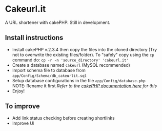 Cakeurl.it
==========

A URL shortener with cakePHP. 
Still in development. 

Install instructions
--------------------
* Install cakePHP v.2.3.4 then copy the files into the cloned directory (Try not to overwrite the existing files/folder). To "safely" copy using the `cp` command do: `cp -r -n 'source_directory' 'cakeurl.it'`
* Create a database named `cakeurl` (MySQL recommended)
* Import schema file to database from `app/Config/Schema/db_cakeurlit.sql`
* Setup database configurations in the file `app/Config/database.php` NOTE: Rename it first *Refer to the [cakePHP documentation here](http://book.cakephp.org/2.0/en/getting-started.html#cake-database-configuration) for this*
* Enjoy!

To improve
---------
* Add link status checking before creating shortlinks
* Improve UI
